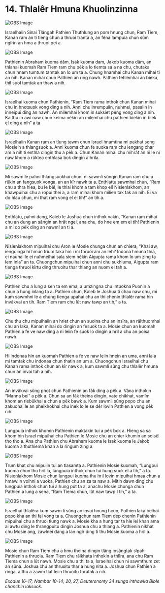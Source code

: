 # 14. Thlalêr Hmuna Khuolinzinna

![OBS Image](https://cdn.door43.org/obs/jpg/360px/obs-en-14-01.jpg)

Israelhaiin Sinai Tlângah Pathien Thuthlung an pom hnung chun, Ram Tiem, Kanan ram an ti tieng chun a thruoi tranta a, an fêna lampuia chun sûm ngîrin an hma a thruoi pei a.

![OBS Image](https://cdn.door43.org/obs/jpg/360px/obs-en-14-02.jpg)

Pathienin Abraham kuoma dâm, Isak kuoma dam, Jakob kuoma dâm, an thlahai kuomah Ram Tiem ram chu pêk a lo tiemta sa a na chu, chutaka chun hnam tumtum tamtak an lo um ta a. Chung hnamhai chu Kanan mihai ti an nih. Kanan mihai chun Pathien an ring nawh. Pathien tehlemhai an bieka, thil suol tamtak an thaw a nih.

![OBS Image](https://cdn.door43.org/obs/jpg/360px/obs-en-14-03.jpg)

Israelhai kuoma chun Pathienin, “Ram Tiem rama inthok chun Kanan mihai chu in hnotsuok vong ding a nih. Anni chu inrempuiin, nuhmei, pasalin in inneipui ding an nawh. An milemhai khom in suksiet pêng vong ding a nih. Ka thu in awi naw chun keima nêkin an milemhai chu pathien biekin in biek el ding a nih” a ta

![OBS Image](https://cdn.door43.org/obs/jpg/360px/obs-en-14-04.jpg)

Israelhaiin Kanan ram an tlung tawm chun Israel hnamtina mi pakhat seng Mosie’n a thlangsuok a. Anni kuoma chun fe suoka ram chu iengang char am a nih ti enthla dingin thu a pêk a. Chun Kanan mihai chu mihrât an ni le ni naw khom a rûktea enthlasa bok dingin a hrila.

![OBS Image](https://cdn.door43.org/obs/jpg/360px/obs-en-14-05.jpg)

Mi sawm le pahni thlangsuokhai chun, ni sawmli sûngin Kanan ram chu a rûkin an fangsuok vonga, an an kîr nawk ta a. Enthlattu sawmhai chun, “Ram chu a thra hlea, bu le bâl, le thlai khom a tam khop el! Nisienlakhom, an khawpuihai chu a ropui thei a, a ram mihai khom milien tak tak an nih. Ei va do hlau chun, mi that ram vong el ei tih!” an tih a.

![OBS Image](https://cdn.door43.org/obs/jpg/360px/obs-en-14-06.jpg)

Enthlatu, pahni dang, Kaleb le Joshua chun inthok vakin, “Kanan ram mihai chu an dung an sângin an hrât ngei, ana chu, do hne em em ei tih! Pathienin a mi do pêk ding an nawm! an ti a.

![OBS Image](https://cdn.door43.org/obs/jpg/360px/obs-en-14-07.jpg)

Nisienlakhom mipuihai chu Aron le Mosie chunga chun an chiera, “Khai aw, iengdinga hi hmun trium taka hin i mi thruoi am an leh? Indona hmuna thia, ei nauhai le ei nuhmeihai sala siem nêkin Aigupta rama khom lo um zing ta lem inla” an ta. Chuongchun mipuihai chun anni chu sukhluma, Aigupta ram tienga thruoi kîrtu ding thruoitu thar thlang an nuom el tah a.

![OBS Image](https://cdn.door43.org/obs/jpg/360px/obs-en-14-08.jpg)

Pathien chu a lung a sen ta em ema, a umzingna chu Intuokna Puonin a chun a hung inlang ta a. Pathien chun, Kaleb le Joshua ti chau naw chu, mi kum sawmhni le a chung tienga upahai chu an thi chenin thlalêr rama hin invâkvai an tih. Ram Tiem ram chu lût naw tawp an tih,” a ta.

![OBS Image](https://cdn.door43.org/obs/jpg/360px/obs-en-14-09.jpg)

Chu thu chu mipuihaiin an hriet chun an suolna chu an insîra, an râlthuomhai chu an laka, Kanan mihai do dingin an fesuok ta a. Mosie chun an kuomah Pathien a fe ve naw ding a ni leiin fe suok lo dingin a hril a chu an poisa nawh.

![OBS Image](https://cdn.door43.org/obs/jpg/360px/obs-en-14-10.jpg)

Hi indonaa hin an kuomah Pathien a fe ve naw leiin hnein an uma, anni laia mi tamtak chu indonaa chun thatin an um a. Chuongchun Israelhai chu Kanan rama inthok chun an kîr nawk a, kum sawmli sûng chu thlalêr hmuna chun an invai tah a nih.

![OBS Image](https://cdn.door43.org/obs/jpg/360px/obs-en-14-11.jpg)

An invâkvai sûng phot chun Pathienin an fâk ding a pêk a. Vâna inthokin “Manna bei” a pêk a. Chun sa an fâk theina dingin, vate chikhat, vamîm khom an riebûkhai a chun a pêk bawk a. Kum sawmli sûng popo chu an zakuohai le an pheikhokhai chu inek lo le se dêr lovin Pathien a vong pêk nih.

![OBS Image](https://cdn.door43.org/obs/jpg/360px/obs-en-14-12.jpg)

Lungpuia inthok khomin Pathienin maktakin tui a pêk bok a. Hieng sa sa khom hin Israel mipuihai chu Pathien le Mosie chu an chier khumin an soisêl tho tho a. Ana chu Pathien chu Abraham kuoma le Isak kuoma le Jakob kuoma a thuthiema khan a la ringum zing a.

![OBS Image](https://cdn.door43.org/obs/jpg/360px/obs-en-14-13.jpg)

Trum khat chu mipuiin tui an tlasamta a. Pathienin Mosie kuomah, “Lungpui kuoma chun thu hril la, lungpuia inthok chun tui hung suok el a tih,” a ta. Nisienlakhom Mosie chun lungpui kuoma thu hril lovin mipuihai hmaa chun a hmawlin voihni a vuoka, Pathien chu an za ta naw a. Mitin dawn ding chu lungpuia inthok chun tui a hung pût ta a, anachu Mosie chunga chun Pathien a lung a sena, “Ram Tiema chun, lût naw tawp I tih,” a ta.

![OBS Image](https://cdn.door43.org/obs/jpg/360px/obs-en-14-14.jpg)

Israelhai thlalêra kum sawm li sûng an invai hnung hcun, Pathien laka helhai popo kha an thi fai vong ta a. Chuongchun ram Tiem dep chenin Pathienin mipuihai chu a thruoi tlung nawk a. Mosie kha a hung tar ta hle lei khan ama ai awtu ding le thrangpuitu dingin Joshua chu a thlang a. Pathienin nikhat chu Mosie ang, zawlnei dang a lan ngîr ding ti thu Mosie kuoma a hril a.

![OBS Image](https://cdn.door43.org/obs/jpg/360px/obs-en-14-15.jpg)

Mosie chun Ram Tiem chu a hmu theina dingin tlâng insângtak sîpah Pathienin a thruoia. Ram Tiem chu râlkhata inthokin a thlîra, ana chu Ram Tiema chun a lût nawh. Mosie chu a thi ta a, Israelhai chun ni sawmthum zet an sûna. Joshua chu an thruoitu thar a hung nita a. Joshua chun Pathien a ringa, a thu a zawm tlat leiin thruoitu thratak a nih.

_Exodus 16-17; Nambar 10-14; 20, 27, Deuteronomy 34 sunga inthawka Bible chanchin laksuok._